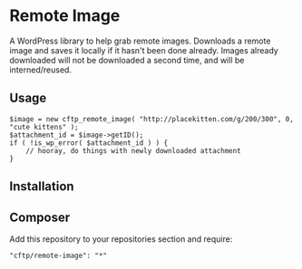 # Remote Image

A WordPress library to help grab remote images. Downloads a remote image and saves it locally if it hasn't been done already. Images already downloaded will not be downloaded a second time, and will be interned/reused.

## Usage

```
$image = new cftp_remote_image( "http://placekitten.com/g/200/300", 0, "cute kittens" );
$attachment_id = $image->getID();
if ( !is_wp_error( $attachment_id ) ) {
    // hooray, do things with newly downloaded attachment
}
```

## Installation

## Composer

Add this repository to your repositories section and require:

    "cftp/remote-image": "*"
